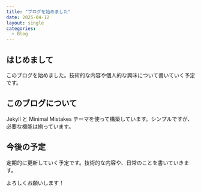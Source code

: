 ```yaml
---
title: "ブログを始めました"
date: 2025-04-12
layout: single
categories:
  - Blog
---
```


## はじめまして

このブログを始めました。技術的な内容や個人的な興味について書いていく予定です。

## このブログについて

Jekyll と Minimal Mistakes テーマを使って構築しています。シンプルですが、必要な機能は揃っています。

## 今後の予定

定期的に更新していく予定です。技術的な内容や、日常のことを書いていきます。

よろしくお願いします！
